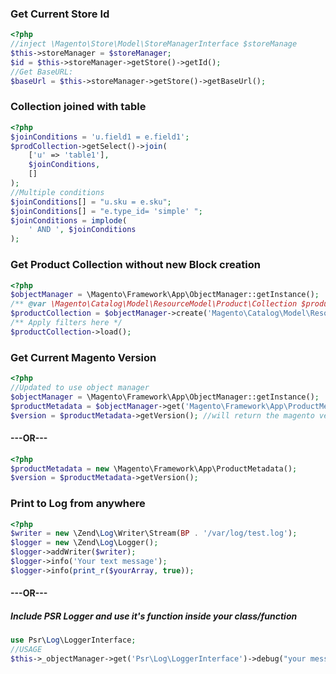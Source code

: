 ### Get Current Store Id
```php
<?php
//inject \Magento\Store\Model\StoreManagerInterface $storeManage
$this->storeManager = $storeManager;
$id = $this->storeManager->getStore()->getId();
//Get BaseURL:
$baseUrl = $this->storeManager->getStore()->getBaseUrl();
```

### Collection joined with table
```php
<?php
$joinConditions = 'u.field1 = e.field1';
$prodCollection->getSelect()->join(
	['u' => 'table1'],
	$joinConditions,
	[]
);
//Multiple conditions
$joinConditions[] = "u.sku = e.sku";
$joinConditions[] = "e.type_id= 'simple' ";
$joinConditions = implode(
	' AND ', $joinConditions
);
```

### Get Product Collection without new Block creation
```php
<?php
$objectManager = \Magento\Framework\App\ObjectManager::getInstance();
/** @var \Magento\Catalog\Model\ResourceModel\Product\Collection $productCollection */
$productCollection = $objectManager->create('Magento\Catalog\Model\ResourceModel\Product\Collection');
/** Apply filters here */
$productCollection->load();
```

### Get Current Magento Version
```php
<?php
//Updated to use object manager
$objectManager = \Magento\Framework\App\ObjectManager::getInstance();
$productMetadata = $objectManager->get('Magento\Framework\App\ProductMetadataInterface');
$version = $productMetadata->getVersion(); //will return the magento version
```
#### ---OR---
```php
<?php
$productMetadata = new \Magento\Framework\App\ProductMetadata();
$version = $productMetadata->getVersion();
```

### Print to Log from anywhere
```php
<?php
$writer = new \Zend\Log\Writer\Stream(BP . '/var/log/test.log');
$logger = new \Zend\Log\Logger();
$logger->addWriter($writer);
$logger->info('Your text message');
$logger->info(print_r($yourArray, true));
```
#### ---OR---
##### Include PSR Logger and use it's function inside your class/function
```php
use Psr\Log\LoggerInterface;
//USAGE
$this->_objectManager->get('Psr\Log\LoggerInterface')->debug("your message goes here");
```
